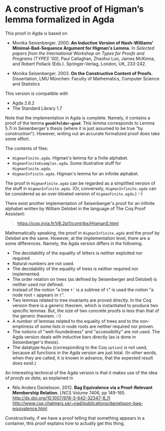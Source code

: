 # A constructive proof of Higman’s lemma formalized in Agda

This proof in Agda is based on

* Monika Seisenberger. 2000. **An Inductive Version of Nash-Williams'
Minimal-Bad-Sequence Argument for Higman's Lemma.**
In *Selected papers from the International Workshop on Types
for Proofs and Programs (TYPES '00)*,
Paul Callaghan, Zhaohui Luo, James McKinna, and Robert Pollack (Eds.).
Springer-Verlag, London, UK, 233-242. 

* Monika Seisenberger. 2003. **On the Constructive Content of Proofs.**
Dissertation, LMU München: Faculty of Mathematics,
Computer Science and Statistics 

This version is compatible with

* Agda 2.6.2
* The Standard Library 1.7

Note that the implementation in Agda is complete. Namely, it contains
a proof of the lemma **`good∈folder→good`**. This lemma corresponds to
Lemma 5.7i in Seisenberger's thesis (where it is just assumed to be
true "by construction"). However, writing out an accurate formalized
proof does take some effort.

The contents of files:

* `HigmanFinite.agda`. Higman's lemma for a finite alphabet.
* `HigmanFiniteExamples.agda`. Some illustrative stuff for `HigmanFinite.agda`.
* `HigmanInfinite.agda`. Higman's lemma for an infinite alphabet.

The proof in `HigmanFinite.agda` can be regarded as a simplified
version of the stuff in `HigmanInfinite.agda`. (Or, conversely,
`HigmanInfinite.agda` can be considered as an over-bloated version of
`HigmanFinite.agda`.) :-)

There exist another implementation of Seisenberger's proof for an
infinite alphabet written by William Delobel in the language of
The Coq Proof Assistant:

> <https://coq.inria.fr/V8.2pl1/contribs/HigmanS.html>

Mathematically speaking, the proof in `HigmanInfinite.agda` and
the proof by Delobel are the same. However, at the implementation
level, there are a some differences. Namely, the Agda version
differs in the following.

* The decidability of the equality of letters is neither exploited
  nor required.
* Natural numbers are not used.
* The decidability of the equality of trees  is neither required
  nor implemented.
* The order relation on trees (as defined by Seisenberger and
  Delobel) is neither used nor defined.
* Instead of the notion "a tree `t'` is a subtree of `t`" is used
  the notion "a node root `r` appears in `t`".
* Two lemmas related to tree invariants are proved directly. In
  the Coq version there is a generic theorem, which is instantiated
  to produce two specific lemmas. But, the size of two concrete
  proofs is less than that of the generic theorem. :-)
* A number of lemmas related to the equality of trees and to the
  non-emptiness of some lists in node roots are neither required
  nor proven.
* The notions of "well-foundedness" and "accessibility" are not
  used. The Agda version deals with inductive bars directly (as
  is done in Seisenberger's thesis).
* The datatype `Maybe` (corresponding to the Coq `option`)
  is not used, because all functions in the Agda version are just
  total. (In other words, when they are called, it is known
  in advance, that the expected result does exist.)

An interesting technical of the Agda version is that it makes use of
the idea of *proofs as data*, as explained in

* Nils Anders Danielsson. 2012. **Bag Equivalence via a Proof-Relevant
  Membership Relation.** LNCS Volume 7406, pp 149-165.    
  <http://dx.doi.org/10.1007/978-3-642-32347-8_11>    
  <http://www.cse.chalmers.se/~nad/publications/danielsson-bag-equivalence.html>

Constructively, if we have a proof telling that something appears in
a container, this proof explains how to actually get this thing.
